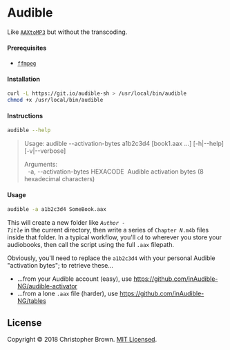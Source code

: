 # Audible

Like [`AAXtoMP3`](https://github.com/KrumpetPirate/AAXtoMP3) but without the transcoding.


#### Prerequisites

* [`ffmpeg`](https://www.ffmpeg.org/)

#### Installation

```sh
curl -L https://git.io/audible-sh > /usr/local/bin/audible
chmod +x /usr/local/bin/audible
```

<!-- Development:
```sh
ln -s "$PWD/audible.sh" /usr/local/bin/audible
``` -->

#### Instructions

```sh
audible --help
```
> Usage: audible --activation-bytes a1b2c3d4 [book1.aax ...] [-h|--help] [-v|--verbose]
>
> Arguments:\
> &nbsp; -a, --activation-bytes HEXACODE&nbsp; Audible activation bytes (8 hexadecimal characters)

#### Usage

```sh
audible -a a1b2c3d4 SomeBook.aax
```

This will create a new folder like <code><i>Author</i> - <i>Title</i></code> in the current directory,
then write a series of <code>Chapter <i>N</i>.m4b</code> files inside that folder.
In a typical workflow, you'll `cd` to wherever you store your audiobooks, then call the script using the full `.aax` filepath.

Obviously, you'll need to replace the `a1b2c3d4` with your personal Audible "activation bytes";
to retrieve these...
* ...from your Audible account (easy), use <https://github.com/inAudible-NG/audible-activator>
* ...from a lone `.aax` file (harder), use <https://github.com/inAudible-NG/tables>


## License

Copyright © 2018 Christopher Brown.
[MIT Licensed](https://chbrown.github.io/licenses/MIT/#2018).
